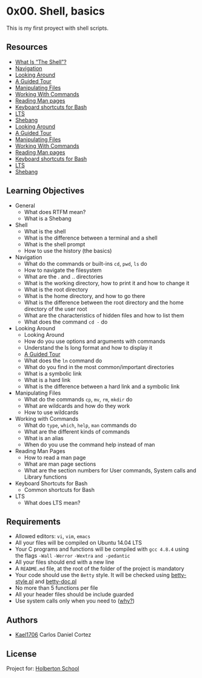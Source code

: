 # 0x00. Shell, basics

This is my first proyect with shell scripts.

## Resources

-   [What Is “The Shell”?](https://intranet.hbtn.io/rltoken/pn2_LGNuA1yFY7zy3CQmig)
-   [Navigation](https://intranet.hbtn.io/rltoken/Hh8elGgCpj--6othR7S7GQ "Navigation")
-   [Looking Around](https://intranet.hbtn.io/rltoken/84xsZOempqy5I7ZkueeIsg "Looking Around")
-   [A Guided Tour](https://intranet.hbtn.io/rltoken/Jp1c4V3hJiGBuVzYCtnQKw "A Guided Tour")
-   [Manipulating Files](https://intranet.hbtn.io/rltoken/wFwFXKQmSpmxYyvHvCIC-Q "Manipulating Files")
-   [Working With Commands](https://intranet.hbtn.io/rltoken/Aq3NVLBhgnQS6NYtHI8i4w "Working With Commands")
-   [Reading Man pages](https://intranet.hbtn.io/rltoken/RohkjGiQtMHgPfj0N_k1Bw "Reading Man pages")
-   [Keyboard shortcuts for Bash](https://intranet.hbtn.io/rltoken/0HvJ2B_wSl6Oyshcn-OHrg "Keyboard shortcuts for Bash")
-   [LTS](https://wiki.ubuntu.com/LTS)
-   [Shebang](https://intranet.hbtn.io/rltoken/ketzZf-802Fb-mSGkyPa4w "Shebang")
-   [Looking Around](https://intranet.hbtn.io/rltoken/84xsZOempqy5I7ZkueeIsg "Looking Around")
-   [A Guided Tour](https://intranet.hbtn.io/rltoken/Jp1c4V3hJiGBuVzYCtnQKw "A Guided Tour")
-   [Manipulating Files](https://intranet.hbtn.io/rltoken/wFwFXKQmSpmxYyvHvCIC-Q "Manipulating Files")
-   [Working With Commands](https://intranet.hbtn.io/rltoken/Aq3NVLBhgnQS6NYtHI8i4w "Working With Commands")
-   [Reading Man pages](https://intranet.hbtn.io/rltoken/RohkjGiQtMHgPfj0N_k1Bw "Reading Man pages")
-   [Keyboard shortcuts for Bash](https://intranet.hbtn.io/rltoken/0HvJ2B_wSl6Oyshcn-OHrg "Keyboard shortcuts for Bash")
-   [LTS](https://wiki.ubuntu.com/LTS)
-   [Shebang](https://intranet.hbtn.io/rltoken/ketzZf-802Fb-mSGkyPa4w "Shebang")
## Learning Objectives

-  General
	- What does RTFM mean?
	- What is a Shebang
- Shell
	- What is the shell
	- What is the difference between a terminal and a shell
	- What is the shell prompt
	- How to use the history (the basics)
- Navigation
	- What do the commands or built-ins `cd`, `pwd`, `ls` do
	- How to navigate the filesystem
	- What are the . and .. directories
	- What is the working directory, how to print it and how to change it
	- What is the root directory
	- What is the home directory, and how to go there
	- What is the difference between the root directory and the home directory of the user root
	- What are the characteristics of hidden files and how to list them
	- What does the command `cd -` do
- Looking Around
	- Looking Around
	- How do you use options and arguments with commands
	- Understand the ls long format and how to display it
	- [A Guided Tour](https://intranet.hbtn.io/rltoken/Jp1c4V3hJiGBuVzYCtnQKw "A Guided Tour")
	- What does the `ln` command do
	- What do you find in the most common/important directories
	- What is a symbolic link
	- What is a hard link
	- What is the difference between a hard link and a symbolic link
- Manipulating Files
	- What do the commands `cp`, `mv`, `rm`, `mkdir` do
	- What are wildcards and how do they work
	- How to use wildcards
- Working with Commands
	- What do `type`, `which`, `help`, `man` commands do
	- What are the different kinds of commands
	- What is an alias
	- When do you use the command help instead of man
- Reading Man Pages
	- How to read a man page
	- What are man page sections
	- What are the section numbers for User commands, System calls and Library functions
- Keyboard Shortcuts for Bash
	- Common shortcuts for Bash
- LTS
	- What does LTS mean?
## Requirements

-   Allowed editors:  `vi`,  `vim`,  `emacs`
-   All your files will be compiled on Ubuntu 14.04 LTS
-   Your C programs and functions will be compiled with  `gcc 4.8.4`  using the flags  `-Wall`  `-Werror`  `-Wextra`  `and -pedantic`
-   All your files should end with a new line
-   A  `README.md`  file, at the root of the folder of the project is mandatory
-   Your code should use the  `Betty`  style. It will be checked using  [betty-style.pl](https://github.com/holbertonschool/Betty/blob/master/betty-style.pl "betty-style.pl")  and  [betty-doc.pl](https://github.com/holbertonschool/Betty/blob/master/betty-doc.pl "betty-doc.pl")
-   No more than 5 functions per file
-   All your header files should be include guarded
-   Use system calls only when you need to ([why?](https://intranet.hbtn.io/rltoken/StgX3y26fwPNV_DqlZLErw "why?"))



## Authors

 - [Kael1706](https://github.com/kael1706) Carlos Daniel Cortez

## License

Project for:  [Holberton School](https://www.holbertonschool.com/)
